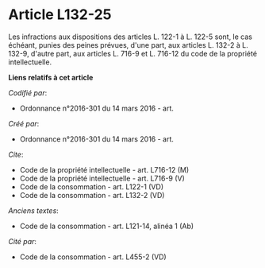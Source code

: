 # Article L132-25

Les infractions aux dispositions des articles L. 122-1 à L. 122-5 sont, le cas échéant, punies des peines prévues, d'une
part, aux articles L. 132-2 à L. 132-9, d'autre part, aux articles L. 716-9 et L. 716-12 du code de la propriété
intellectuelle.

**Liens relatifs à cet article**

_Codifié par_:

  - Ordonnance n°2016-301 du 14 mars 2016 - art.

_Créé par_:

  - Ordonnance n°2016-301 du 14 mars 2016 - art.

_Cite_:

  - Code de la propriété intellectuelle - art. L716-12 (M)
  - Code de la propriété intellectuelle - art. L716-9 (V)
  - Code de la consommation - art. L122-1 (VD)
  - Code de la consommation - art. L132-2 (VD)

_Anciens textes_:

  - Code de la consommation - art. L121-14, alinéa 1 (Ab)

_Cité par_:

  - Code de la consommation - art. L455-2 (VD)
